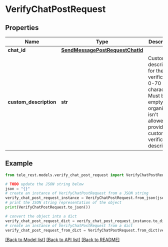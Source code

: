 # VerifyChatPostRequest


## Properties

Name | Type | Description | Notes
------------ | ------------- | ------------- | -------------
**chat_id** | [**SendMessagePostRequestChatId**](SendMessagePostRequestChatId.md) |  | 
**custom_description** | **str** | Custom description for the verification; 0-70 characters. Must be empty if the organization isn&#39;t allowed to provide a custom verification description. | [optional] 

## Example

```python
from tele_rest.models.verify_chat_post_request import VerifyChatPostRequest

# TODO update the JSON string below
json = "{}"
# create an instance of VerifyChatPostRequest from a JSON string
verify_chat_post_request_instance = VerifyChatPostRequest.from_json(json)
# print the JSON string representation of the object
print(VerifyChatPostRequest.to_json())

# convert the object into a dict
verify_chat_post_request_dict = verify_chat_post_request_instance.to_dict()
# create an instance of VerifyChatPostRequest from a dict
verify_chat_post_request_from_dict = VerifyChatPostRequest.from_dict(verify_chat_post_request_dict)
```
[[Back to Model list]](../README.md#documentation-for-models) [[Back to API list]](../README.md#documentation-for-api-endpoints) [[Back to README]](../README.md)


